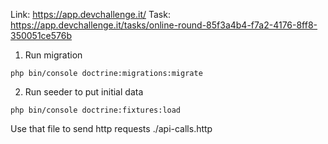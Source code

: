 
Link: https://app.devchallenge.it/
Task: https://app.devchallenge.it/tasks/online-round-85f3a4b4-f7a2-4176-8ff8-350051ce576b


1. Run migration
```shell
php bin/console doctrine:migrations:migrate
```
2. Run seeder to put initial data 
```shell
php bin/console doctrine:fixtures:load
```
Use that file to send http requests ./api-calls.http
